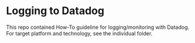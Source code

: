 # Logging to Datadog

This repo contained How-To guideline for logging/monitoring with Datadog. 
For target platform and technology, see the individual folder.